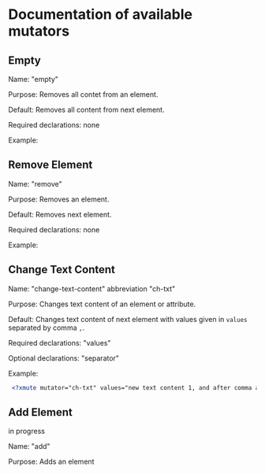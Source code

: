 # Documentation of available mutators


## Empty

Name: "empty"

Purpose: Removes all contet from an element.

Default: Removes all content from next element.

Required declarations: none

Example:



## Remove Element

Name: "remove"

Purpose: Removes an element.

Default: Removes next element.

Required declarations: none

Example:

## Change Text Content

Name: "change-text-content" abbreviation "ch-txt"

Purpose: Changes text content of an element or attribute.

Default: Changes text content of next element with values given in `values` separated by comma `,`.

Required declarations: "values"

Optional declarations: "separator"

Example:

```xml
 <?xmute mutator="ch-txt" values="new text content 1, and after comma a second text content" separator="," ?>
```

## Add Element

in progress

Name: "add"

Purpose: Adds an element


